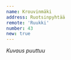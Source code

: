 ```yaml
---
name: Krouvinmäki
address: Ruotsinpyhtää
remote: 'Ruukki'
number: 43
new: true
---
```

*Kuvaus puuttuu*
